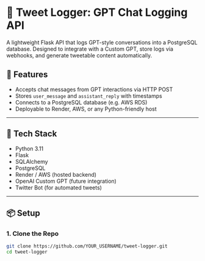 # 🧠 Tweet Logger: GPT Chat Logging API

A lightweight Flask API that logs GPT-style conversations into a PostgreSQL database. Designed to integrate with a Custom GPT, store logs via webhooks, and generate tweetable content automatically.

## 🚀 Features

- Accepts chat messages from GPT interactions via HTTP POST
- Stores `user_message` and `assistant_reply` with timestamps
- Connects to a PostgreSQL database (e.g. AWS RDS)
- Deployable to Render, AWS, or any Python-friendly host

---

## 🧰 Tech Stack

- Python 3.11
- Flask
- SQLAlchemy
- PostgreSQL
- Render / AWS (hosted backend)
- OpenAI Custom GPT (future integration)
- Twitter Bot (for automated tweets)

---

## 📦 Setup

### 1. Clone the Repo

```bash
git clone https://github.com/YOUR_USERNAME/tweet-logger.git
cd tweet-logger
